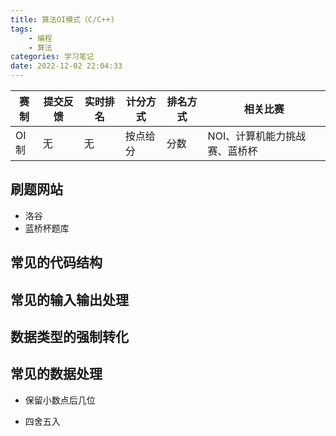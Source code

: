 ```yaml
---
title: 算法OI模式（C/C++)
tags: 
    - 编程
    - 算法
categories: 学习笔记
date: 2022-12-02 22:04:33
---
```


|赛制	|提交反馈|	实时排名|	计分方式|	排名方式|	相关比赛|
|---|---|---|---|---|---|
|OI制|	无|	无|	按点给分|	分数|	NOI、计算机能力挑战赛、蓝桥杯|

## 刷题网站
- 洛谷
- 蓝桥杯题库

## 常见的代码结构

## 常见的输入输出处理

## 数据类型的强制转化

## 常见的数据处理

- 保留小数点后几位

- 四舍五入
